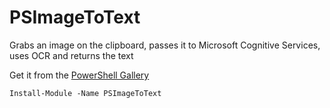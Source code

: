 # PSImageToText
Grabs an image on the clipboard, passes it to Microsoft Cognitive Services, uses OCR and returns the text

Get it from the [PowerShell Gallery](https://www.powershellgallery.com/packages/PSImageToText)

`Install-Module -Name PSImageToText`